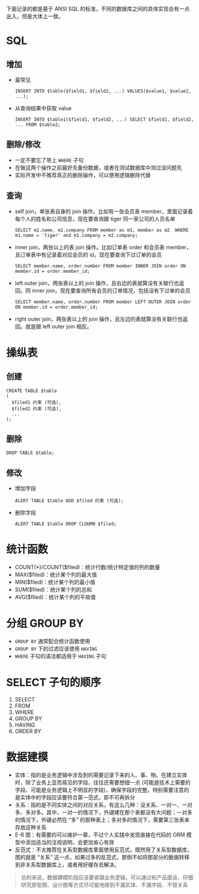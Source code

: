 下面记录的都是基于 ANSI SQL 的标准，不同的数据库之间的具体实现会有一点出入，但是大体上一致。

# SQL

## 增加

- 最常见

  ```
  INSERT INTO $table($field1, $field2, ...) VALUES($value1, $value2, ...);
  ```
  
- 从查询结果中获取 value
  
  ```
  INSERT INTO $table1($field1, $field2, ...) SELECT $field1, $field2, ... FROM $table2;
  ```

## 删除/修改

- 一定不要忘了带上 `WHERE` 子句
- 在做这两个操作之前最好先备份数据，或者在测试数据库中测过没问题先
- 实际开发中不推荐真正的删除操作，可以使用逻辑删除代替

## 查询

- self join，单张表自身的 join 操作。比如有一张会员表 member，里面记录着每个人的姓名和公司信息，现在要查询跟 tiger 同一家公司的人员名单

  ```
  SELECT m2.name, m2.company FROM member as m1, member as m2  WHERE m1.name = 'tiger' and m1.company = m2.company;
  ```
  
- inner join，两张以上的表 join 操作。比如订单表 order 和会员表 member，且订单表中有记录着对应会员的 id，现在要查询下过订单的会员

  ```
  SELECT member.name, order.number FROM member INNER JOIN order ON member.id = order.member_id;
  ```

- left outer join，两张表以上的 join 操作，且右边的表就算没有关联行也返回。同 inner join，现在要查询所有会员的订单情况，包括没有下过单的会员

  ```
  SELECT member.name, order.number FROM member LEFT OUTER JOIN order ON member.id = order.member_id;
  ```

- right outer join，两张表以上的 join 操作，且左边的表就算没有关联行也返回。就是跟 left outer join 相反。

# 操纵表

## 创建

```
CREATE TABLE $table
(
  $filed1 约束 (可选),
  $filed2 约束 (可选),
  ...
);
```

## 删除

```
DROP TABLE $table;
```

## 修改

- 增加字段

  ```
  ALERT TABLE $table ADD $filed 约束 (可选);
  ```

- 删除字段

  ```
  ALERT TABLE $table DROP CLOUMN $filed;
  ```

# 统计函数

- COUNT(*)/COUNT($filed)：统计行数/统计特定值的列的数量
- MAX($filed)：统计某个列的最大值
- MIN($filed)：统计某个列的最小值
- SUM($filed)：统计某个列的总和
- AVG($filed)：统计某个列的平局值

# 分组 GROUP BY

- `GROUP BY` 通常配合统计函数使用
- `GROUP BY` 下的过滤应该使用 `HAVING`
- `WHERE` 子句的语法都适用于  `HAVING` 子句

# SELECT 子句的顺序

1. SELECT
2. FROM
3. WHERE
4. GROUP BY
5. HAVING
6. ORDER BY

# 数据建模

- 实体：指的是业务逻辑中涉及到的需要记录下来的人、事、物。在建立实体时，除了业务上显而易见的字段，往往还需要想细一点 (可能是技术上需要的字段、可能是业务逻辑上不明显的字段)，确保字段的完整。特别需要注意的是实体中的字段应该要符合第一范式，即不可再拆分
- 关系：指的是不同实体之间的对应关系，有这么几种：没关系、一对一、一对多、多对多。其中，一对一的情况下，外键建在那个表都没有大问题；一对多的情况下，外键必然在 “多” 的那种表上；多对多的情况下，需要第三张表来存放这种关系
- E-R 图：有需要的可以维护一章，不过个人实践中发现直接在代码的 ORM 模型中添加适当的注视说明，会更加省心有效
- 反范式：不太推荐在关系型数据库里面使用反范式，既然用了关系型数据库，图的就是 “关系” 这一点，如果过多的反范式，那倒不如将那部分的数据转移到非关系型数据库上，或者用好缓存去解决。

> 总的来说，数据建模阶段应该要紧跟业务逻辑，可以通过和产品面谈，仔细研究原型图、设计图等方式尽可能地做到不漏实体、不漏字段、不错关系















